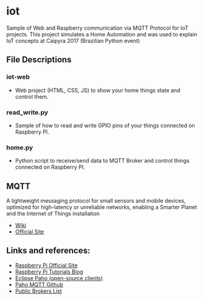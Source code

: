 # iot
Sample of Web and Raspberry communication via MQTT Protocol for IoT projects.
This project simulates a Home Automation and was used to explain IoT concepts at Caipyra 2017 (Brazilian Python event)

## File Descriptions
### iot-web
- Web project (HTML, CSS, JS) to show your home things state and control them.
### read_write.py
- Sample of how to read and write GPIO pins of your things connected on Raspberry PI.
### home.py
- Python script to receive/send data to MQTT Broker and control things connected on Raspberry PI.

## MQTT
A lightweight messaging protocol for small sensors and mobile devices, optimized for high-latency or unreliable networks, enabling a Smarter Planet and the Internet of Things
installation

- [Wiki](https://github.com/mqtt/mqtt.github.io/wiki)
- [Official Site](http://mqtt.org/)

## Links and references:

- [Raspberry Pi Official Site](https://www.raspberrypi.org/)
- [Raspberry Pi Tutorials Blog](https://www.raspberrypi.org/blog/tag/tutorials/)
- [Eclipse Paho (open-source clients)](https://eclipse.org/paho/)
- [Paho MQTT Github](https://github.com/eclipse?utf8=%E2%9C%93&q=mqtt&type=&language=)
- [Public Brokers List](https://github.com/mqtt/mqtt.github.io/wiki/public_brokers)
